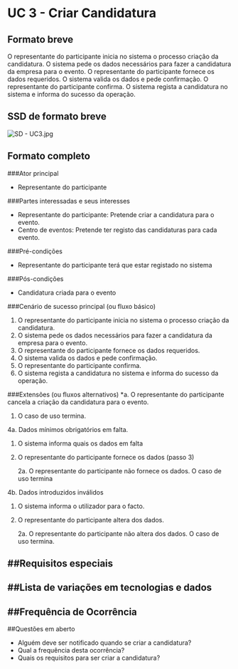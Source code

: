 # UC 3 - Criar Candidatura

##	Formato breve
O representante do participante inicia no sistema o processo criação da candidatura.
O sistema pede os dados necessários para fazer a candidatura da empresa para o evento.
O representante do participante fornece os dados requeridos.
O sistema valida os dados e pede confirmação.
O representante do participante confirma.
O sistema regista a candidatura no sistema e informa do sucesso da operação.

##	SSD de formato breve

![SD - UC3.jpg](https://bitbucket.org/repo/goXzaB/images/3110758728-SD%20-%20UC3.jpg)
 
##	Formato completo
###Ator principal
* Representante do participante


###Partes interessadas e seus interesses
* Representante do participante: Pretende criar a candidatura para o evento.
* Centro de eventos: Pretende ter registo das candidaturas para cada evento.

###Pré-condições
* Representante do participante terá que estar registado no sistema


###Pós-condições
* Candidatura criada para o evento


###Cenário de sucesso principal (ou fluxo básico)
1. O representante do participante inicia no sistema o processo criação da candidatura.
2. O sistema pede os dados necessários para fazer a candidatura da empresa para o evento.
3. O representante do participante fornece os dados requeridos.
4. O sistema valida os dados e pede confirmação.
5. O representante do participante confirma.
6. O sistema regista a candidatura no sistema e informa do sucesso da operação.


###Extensões (ou fluxos alternativos)
*a. O representante do participante cancela a criação da candidatura para o evento.

1. O caso de uso termina.

4a. Dados mínimos obrigatórios em falta.

1. O sistema informa quais os dados em falta

2. O representante do participante fornece os dados (passo 3)

	2a. O representante do participante não fornece os dados. O caso de uso termina

4b. Dados introduzidos inválidos	

1. O sistema informa o utilizador para o facto.

2. O representante do participante altera dos dados.

	2a. O representante do participante não altera dos dados. O caso de uso termina.

##Requisitos especiais
-

##Lista de variações em tecnologias e dados
-

##Frequência de Ocorrência
-

##Questões em aberto
* Alguém deve ser notificado quando se criar a candidatura? 
* Qual a frequência desta ocorrência?
* Quais os requisitos para ser criar a candidatura?